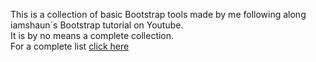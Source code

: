 This is a collection of basic Bootstrap tools made by me following along iamshaun´s Bootstrap tutorial on Youtube.<br>It is by no means a complete collection.<br>For a complete list <a href="https://getbootstrap.com/docs/5.3/getting-started/introduction/" target="_blank">click here</a></h1>
